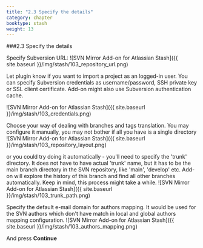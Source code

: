 ```yaml
---
title: "2.3 Specify the details"
category: chapter
booktype: stash
weight: 13
---
```

###2.3 Specify the details

Specify Subversion URL:
![SVN Mirror Add-on for Atlassian Stash]({{ site.baseurl }}/img/stash/103_repository_url.png)

Let plugin know if you want to import a project as an logged-in user.
You can specify Subversion credentials as username/password, SSH private key or SSL client certificate. Add-on might also use Subversion authentication cache.

![SVN Mirror Add-on for Atlassian Stash]({{ site.baseurl }}/img/stash/103_credentials.png)

Choose your way of dealing with branches and tags translation. 
You may configure it manually, you may not bother if all you have is a single directory
![SVN Mirror Add-on for Atlassian Stash]({{ site.baseurl }}/img/stash/103_repository_layout.png)

or you could try doing it automatically - you'll need to specify the 'trunk' directory.
It does not have to have actual 'trunk' name, but it has to be the main branch directory in the SVN repository, like 'main', 'develop' etc. Add-on will explore the history of this branch and find all other branches automatically. Keep in mind, this process might take a while.
![SVN Mirror Add-on for Atlassian Stash]({{ site.baseurl }}/img/stash/103_trunk_path.png)

Specify the default e-mail domain for authors mapping.
It would be used for the SVN authors which don't have match in local and global authors mapping configuration.
![SVN Mirror Add-on for Atlassian Stash]({{ site.baseurl }}/img/stash/103_authors_mapping.png)


And press **Continue**

[](#up)